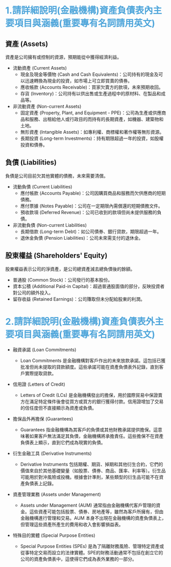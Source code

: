 # <span style='color:#4ea5da'>1.請詳細說明(金融機構)資產負債表內主要項目與涵義(重要專有名詞請用英文)</span>
## 資產 (Assets)
資產是公司擁有或控制的資源，預期能從中獲得經濟利益。

  * 流動資產 (Current Assets)
    * 現金及現金等價物 (Cash and Cash Equivalents)：公司持有的現金及可以迅速轉換為現金的投資，如市場上可立即買賣的債券。
    * 應收帳款 (Accounts Receivable)：買家欠賣方的款項，未來預期收回。
    * 存貨 (Inventory)：公司持有以供出售或生產過程中的原材料、在製品和成品等。
  * 非流動資產 (Non-current Assets)
    * 固定資產 (Property, Plant, and Equipment - PPE)：公司為生產或供應商品和服務、出租給他人或行政目的而持有的長期資產，如機器、建築物和土地。
    * 無形資產 (Intangible Assets)：如專利權、商標權和著作權等無形資源。
    * 長期投資 (Long-term Investments)：持有期限超過一年的投資，如股權投資和債券。
## 負債 (Liabilities)
負債是公司目前欠其他實體的債務，未來需要清償。

  * 流動負債 (Current Liabilities)
    * 應付帳款 (Accounts Payable)：公司因購買商品和服務而欠供應商的短期債務。
    * 應付票據 (Notes Payable)：公司在一定期限內需償還的短期債務文件。
    * 預收款項 (Deferred Revenue)：公司已收到的款項但尚未提供服務的負債。
  * 非流動負債 (Non-current Liabilities)
    * 長期借款 (Long-term Debt)：如公司債券、銀行貸款，期限超過一年。
    * 退休金負債 (Pension Liabilities)：公司未來需支付的退休金。
## 股東權益 (Shareholders' Equity)
股東權益表示公司的淨資產，是公司總資產減去總負債後的餘額。

  * 普通股 (Common Stock)：公司發行的基本股份。
  * 資本公積 (Additional Paid-in Capital)：超過普通股面值的部分，反映投資者對公司的額外投入。
  * 留存收益 (Retained Earnings)：公司賺取但未分配給股東的利潤。




# <span style='color:#4ea5da'>2.請詳細說明(金融機構)資產負債表外主要項目與涵義(重要專有名詞請用英文)</span>
  * 融資承諾 (Loan Commitments)
    *  Loan Commitments 是金融機構對客戶作出的未來放款承諾。這包括已獲批准但尚未提取的貸款額度。這些承諾可能在資產負債表外記錄，直到客戶實際提取貸款。

  * 信用證 (Letters of Credit)
    * Letters of Credit (LCs) 是金融機構發出的擔保，用於國際貿易中保證賣方在滿足特定條件後會從買方或買方的銀行獲得付款。信用證增加了交易的信任度但不直接顯示為資產或負債。

  * 擔保品外再擔保 (Guarantees)
    * Guarantees 指金融機構為其客戶的負債或其他財務承諾提供擔保。這意味著如果客戶無法滿足其負債，金融機構將承擔責任。這些擔保不在資產負債表上顯示，直到它們成為現實的負債。

  * 衍生金融工具 (Derivative Instruments)
    * Derivative Instruments 包括期權、期貨、掉期和其他衍生合約，它們的價值來自於其他基礎變量（如股票、債券、商品、匯率、利率等）。衍生品可能用於對沖風險或投機。根據會計準則，某些類型的衍生品可能不在資產負債表上記錄。

  * 資產管理業務 (Assets under Management)
    * Assets under Management (AUM) 通常指由金融機構代客戶管理的資金。這些資產可能包括股票、債券、房地產等，雖然為客戶所擁有，但由金融機構進行管理和交易。AUM 本身不出現在金融機構的資產負債表上，但管理這些資產所產生的費用和收入會影響損益表。

  * 特殊目的實體 (Special Purpose Entities)
    * Special Purpose Entities (SPEs) 是為了隔離財務風險、管理特定資產或從事特定交易而設立的法律實體。SPE的財務活動通常不包括在創立它的公司的資產負債表中，這使得它們成為表外業務的一部分。




# <span style='color:#4ea5da'></span>




